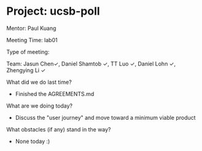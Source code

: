 # Project: ucsb-poll

Mentor: Paul Kuang 

Meeting Time: lab01

Type of meeting: 

Team: Jasun Chen✓, Daniel Shamtob ✓, TT Luo ✓, Daniel Lohn ✓, Zhengying Li ✓


What did we do last time?
- Finished the AGREEMENTS.md

What are we doing today?
- Discuss the "user journey" and move toward a minimum viable product

What obstacles (if any) stand in the way?
- None today :)

